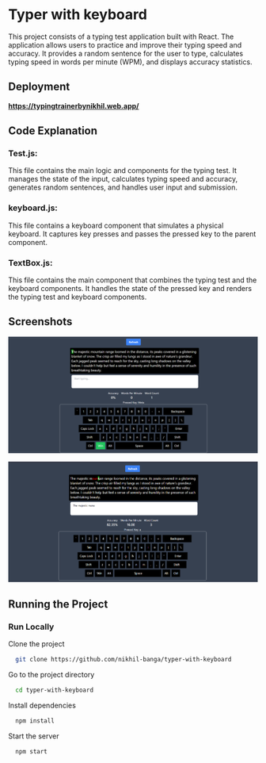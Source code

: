 # Typer with keyboard

This project consists of a typing test application built with React. The application allows users to practice and improve their typing speed and accuracy. It provides a random sentence for the user to type, calculates typing speed in words per minute (WPM), and displays accuracy statistics.

## Deployment

**https://typingtrainerbynikhil.web.app/**

## Code Explanation

### Test.js:

This file contains the main logic and components for the typing test. It manages the state of the input, calculates typing speed and accuracy, generates random sentences, and handles user input and submission.

### keyboard.js:

This file contains a keyboard component that simulates a physical keyboard. It captures key presses and passes the pressed key to the parent component.

### TextBox.js:

This file contains the main component that combines the typing test and the keyboard components. It handles the state of the pressed key and renders the typing test and keyboard components.

## Screenshots

![](https://github.com/nikhil-banga/typer-with-keyboard/blob/master/ss/1.png?raw=true)

![](https://github.com/nikhil-banga/typer-with-keyboard/blob/master/ss/2.png?raw=true)

## Running the Project

### Run Locally

Clone the project

```bash
  git clone https://github.com/nikhil-banga/typer-with-keyboard
```

Go to the project directory

```bash
  cd typer-with-keyboard
```

Install dependencies

```bash
  npm install
```

Start the server

```bash
  npm start
```

